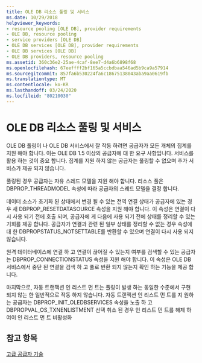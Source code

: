 ```yaml
---
title: OLE DB 리소스 풀링 및 서비스
ms.date: 10/29/2018
helpviewer_keywords:
- resource pooling [OLE DB], provider requirements
- OLE DB, resource pooling
- service providers [OLE DB]
- OLE DB services [OLE DB], provider requirements
- OLE DB services [OLE DB]
- OLE DB providers, resource pooling
ms.assetid: 360c36e2-25ae-4caf-8ee7-d4a6b6898f68
ms.openlocfilehash: 67eeffff2bf165a5ccbdbaa546ad5b9ca9a57914
ms.sourcegitcommit: 857fa6b530224fa6c18675138043aba9aa0619fb
ms.translationtype: MT
ms.contentlocale: ko-KR
ms.lasthandoff: 03/24/2020
ms.locfileid: "80210030"
---
```

# <a name="ole-db-resource-pooling-and-services"></a>OLE DB 리소스 풀링 및 서비스

OLE DB 풀링이 나 OLE DB 서비스에서 잘 작동 하려면 공급자가 모든 개체의 집계를 지원 해야 합니다. 이는 OLE DB 1.5 이상의 공급자에 대 한 요구 사항입니다. 서비스를 활용 하는 것이 중요 합니다. 집계를 지원 하지 않는 공급자는 풀링할 수 없으며 추가 서비스가 제공 되지 않습니다.

풀링된 경우 공급자는 자유 스레드 모델을 지원 해야 합니다. 리소스 풀은 DBPROP_THREADMODEL 속성에 따라 공급자의 스레드 모델을 결정 합니다.

데이터 소스가 초기화 된 상태에서 변경 될 수 있는 전역 연결 상태가 공급자에 있는 경우 새 DBPROP_RESETDATASOURCE 속성을 지원 해야 합니다. 이 속성은 연결이 다시 사용 되기 전에 호출 되며, 공급자에 게 다음에 사용 되기 전에 상태를 정리할 수 있는 기회를 제공 합니다. 공급자가 연결과 관련 된 일부 상태를 정리할 수 없는 경우 속성에 대 한 DBPROPSTATUS_NOTSETTABLE를 반환할 수 있으며 연결이 다시 사용 되지 않습니다.

원격 데이터베이스에 연결 하 고 연결이 끊어질 수 있는지 여부를 검색할 수 있는 공급자는 DBPROP_CONNECTIONSTATUS 속성을 지원 해야 합니다. 이 속성은 OLE DB 서비스에서 중단 된 연결을 검색 하 고 풀로 반환 되지 않는지 확인 하는 기능을 제공 합니다.

마지막으로, 자동 트랜잭션 인 리스트 먼 트는 풀링이 발생 하는 동일한 수준에서 구현 되지 않는 한 일반적으로 작동 하지 않습니다. 자동 트랜잭션 인 리스트 먼 트를 지 원하는 공급자는 DBPROP_INIT_OLEDBSERVICES 속성을 노출 하 고 DBPROPVAL_OS_TXNENLISTMENT 선택 취소 된 경우 인 리스트 먼 트를 해제 하 여이 인 리스트 먼 트 비활성화

## <a name="see-also"></a>참고 항목

[고급 공급자 기술](../../data/oledb/advanced-provider-techniques.md)
